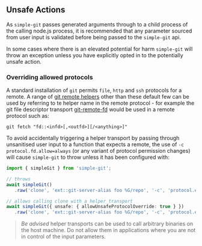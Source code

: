 ## Unsafe Actions

As `simple-git` passes generated arguments through to a child process of the calling node.js process, it is recommended
that any parameter sourced from user input is validated before being passed to the `simple-git` api.

In some cases where there is an elevated potential for harm `simple-git` will throw an exception unless you have
explicitly opted in to the potentially unsafe action.

### Overriding allowed protocols

A standard installation of `git` permits `file`, `http` and `ssh` protocols for a remote. A range of 
[git remote helpers](https://git-scm.com/docs/gitremote-helpers) other than these default few can be
used by referring to te helper name in the remote protocol - for example the git file descriptor transport
[git-remote-fd](https://git-scm.com/docs/git-remote-fd) would be used in a remote protocol such as:

```
git fetch "fd::<infd>[,<outfd>][/<anything>]"
```

To avoid accidentally triggering a helper transport by passing through unsanitised user input to a function
that expects a remote, the use of `-c protocol.fd.allow=always` (or any variant of protocol permission changes)
will cause `simple-git` to throw unless it has been configured with:

```typescript
import { simpleGit } from 'simple-git';

// throws
await simpleGit()
   .raw('clone', 'ext::git-server-alias foo %G/repo', '-c', 'protocol.ext.allow=always');

// allows calling clone with a helper transport
await simpleGit({ unsafe: { allowUnsafeProtocolOverride: true } })
   .raw('clone', 'ext::git-server-alias foo %G/repo', '-c', 'protocol.ext.allow=always');
```

> *Be advised* helper transports can be used to call arbitrary binaries on the host machine.
> Do not allow them in applications where you are not in control of the input parameters.

